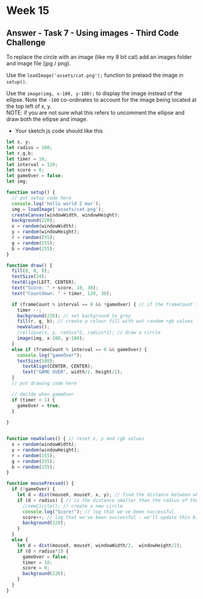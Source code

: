 # Week 15

## Answer - Task 7 - Using images - Third Code Challenge


To replace the circle with an image (like my 8 bit cat) add an images folder and image file (jpg / png).  

Use the ```loadImage('assets/cat.png');``` function to prelaod the image in ```setup()```.    

Use the ```image(img, x-100, y-100);``` to display the image instead of the ellipse. Note the ```-100``` co-ordinates to account for the image being located at the top left of x, y.  
NOTE: if you are not sure what this refers to uncomment the ellipse and draw both the ellipse and image.  


- Your sketch.js code should like this

```javascript
let x, y;
let radius = 100;
let r,g,b;
let timer = 10;
let interval = 120;
let score = 0;
let gameOver = false;
let img;

function setup() {
  // put setup code here
  console.log('hello world 2 mar');
  img = loadImage('assets/cat.png');
  createCanvas(windowWidth, windowHeight);
  background(220);
  x = random(windowWidth);
  y = random(windowHeight);
  r = random(255);
  g = random(255);
  b = random(255);
}

function draw() {
  fill(0, 0, 0);
  textSize(24);
  textAlign(LEFT, CENTER);
  text("Score: " + score, 10, 30);
  text("Countdown: " + timer, 120, 30);

  if (frameCount % interval == 0 && !gameOver) { // if the frameCount is divisible by the interval, then the interval (in seconds) has passed and we can draw a new circle
    timer --;
    background(220); // set background to grey
    fill(r, g, b); // create a colour fill with out random rgb values
    newValues();
    //ellipse(x, y, radius*2, radius*2); // draw a circle
    image(img, x-100, y-100);
  }
  else if (frameCount % interval == 0 && gameOver) {
    console.log("gameOver");
    textSize(100);
      textAlign(CENTER, CENTER);
      text("GAME OVER", width/2, height/2);
  }
  // put drawing code here

  // decide when gameOver
  if (timer < 1) {
    gameOver = true;
  }
  
}


function newValues() { // reset x, y and rgb values 
  x = random(windowWidth);
  y = random(windowHeight);
  r = random(255);
  g = random(255);
  b = random(255);
}

function mousePressed() {
  if (!gameOver) {
    let d = dist(mouseX, mouseY, x, y); // find the distance between where the mouse is when pressed and our x and y values
    if (d < radius) { // is the distance smaller than the radius of the circle?
      //newCircle(); // create a new circle
      console.log("Score!"); // log that we've been successful 
      score++; // log that we've been successful - we'll update this bit later.
      background(220);
    }
  }
  else {
    let d = dist(mouseX, mouseY, windowWidth/2,  windowHeight/2);
    if (d < radius*2) {
      gameOver = false;
      timer = 10;
      score = 0;
      background(220);
    }
  }
}
```
